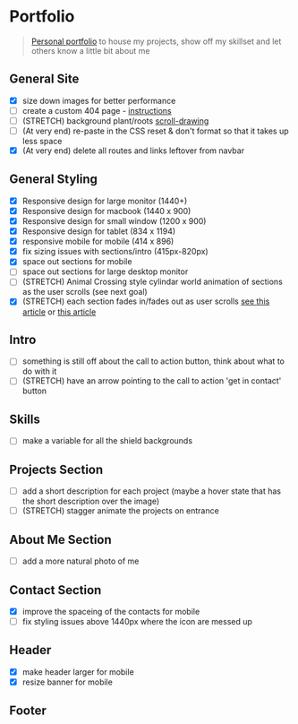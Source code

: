 # Portfolio

> [Personal portfolio](https://peterlofland.com/) to house my projects, show off my skillset and let others know a little bit about me

## General Site

-   [x] size down images for better performance
-   [ ] create a custom 404 page - [instructions](https://docs.github.com/en/pages/getting-started-with-github-pages/creating-a-custom-404-page-for-your-github-pages-site)
-   [ ] (STRETCH) background plant/roots [scroll-drawing](https://css-tricks.com/scroll-drawing/)
-   [ ] (At very end) re-paste in the CSS reset & don't format so that it takes up less space
-   [x] (At very end) delete all routes and links leftover from navbar

## General Styling

-   [x] Responsive design for large monitor (1440+)
-   [x] Responsive design for macbook (1440 x 900)
-   [x] Responsive design for small window (1200 x 900)
-   [x] Responsive design for tablet (834 x 1194)
-   [x] responsive mobile for mobile (414 x 896)
-   [x] fix sizing issues with sections/intro (415px-820px)
-   [x] space out sections for mobile
-   [ ] space out sections for large desktop monitor
-   [ ] (STRETCH) Animal Crossing style cylindar world animation of sections as the user scrolls (see next goal)
-   [x] (STRETCH) each section fades in/fades out as user scrolls [see this article](https://www.superhi.com/library/posts/how-to-add-web-design-elements-that-fade-in-and-out-on-scroll) or [this article](https://blog.hubspot.com/website/css-fade-in)

## Intro

-   [ ] something is still off about the call to action button, think about what to do with it
-   [ ] (STRETCH) have an arrow pointing to the call to action 'get in contact' button

## Skills

-   [ ] make a variable for all the shield backgrounds

## Projects Section

-   [ ] add a short description for each project (maybe a hover state that has the short description over the image)
-   [ ] (STRETCH) stagger animate the projects on entrance

## About Me Section

-   [ ] add a more natural photo of me

## Contact Section

-   [x] improve the spaceing of the contacts for mobile
-   [ ] fix styling issues above 1440px where the icon are messed up

## Header

-   [x] make header larger for mobile
-   [x] resize banner for mobile

## Footer
